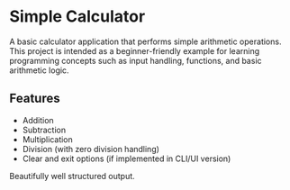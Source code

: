 # Simple Calculator

A basic calculator application that performs simple arithmetic operations.  
This project is intended as a beginner-friendly example for learning programming concepts such as input handling, functions, and basic arithmetic logic.

## Features
- Addition
- Subtraction
- Multiplication
- Division (with zero division handling)
- Clear and exit options (if implemented in CLI/UI version)

Beautifully well structured output.
